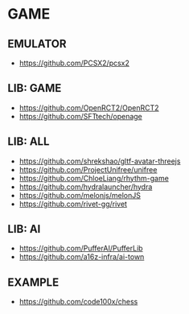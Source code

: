 <h1>GAME</h1>
<h2>EMULATOR</h2>
<ul>
<li><a href="https://github.com/PCSX2/pcsx2">https://github.com/PCSX2/pcsx2</a></li>
</ul>
<h2>LIB: GAME</h2>
<ul>
<li><a href="https://github.com/OpenRCT2/OpenRCT2">https://github.com/OpenRCT2/OpenRCT2</a></li>
<li><a href="https://github.com/SFTtech/openage">https://github.com/SFTtech/openage</a></li>
</ul>
<h2>LIB: ALL</h2>
<ul>
<li><a href="https://github.com/shrekshao/gltf-avatar-threejs">https://github.com/shrekshao/gltf-avatar-threejs</a></li>
<li><a href="https://github.com/ProjectUnifree/unifree">https://github.com/ProjectUnifree/unifree</a></li>
<li><a href="https://github.com/ChloeLiang/rhythm-game">https://github.com/ChloeLiang/rhythm-game</a></li>
<li><a href="https://github.com/hydralauncher/hydra">https://github.com/hydralauncher/hydra</a></li>
<li><a href="https://github.com/melonjs/melonJS">https://github.com/melonjs/melonJS</a></li>
<li><a href="https://github.com/rivet-gg/rivet">https://github.com/rivet-gg/rivet</a></li>
</ul>
<h2>LIB: AI</h2>
<ul>
<li><a href="https://github.com/PufferAI/PufferLib">https://github.com/PufferAI/PufferLib</a></li>
<li><a href="https://github.com/a16z-infra/ai-town">https://github.com/a16z-infra/ai-town</a></li>
</ul>
<h2>EXAMPLE</h2>
<ul>
<li><a href="https://github.com/code100x/chess">https://github.com/code100x/chess</a></li>
</ul>